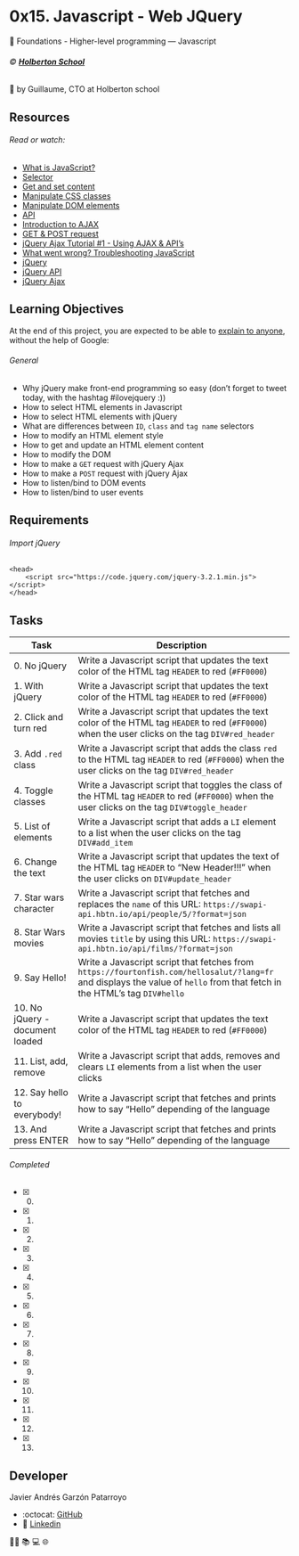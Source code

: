 # 0x15. Javascript - Web JQuery
:open_file_folder: Foundations - Higher-level programming ― Javascript
###### :copyright: **[Holberton School](https://www.holbertonschool.com/)**
:bust_in_silhouette: by Guillaume, CTO at Holberton school

## Resources
###### Read or watch:
* [What is JavaScript?](https://developer.mozilla.org/en-US/docs/Learn/JavaScript/First_steps/What_is_JavaScript)
* [Selector](https://jquery-tutorial.net/selectors/using-elements-ids-and-classes/)
* [Get and set content](https://jquery-tutorial.net/dom-manipulation/getting-and-setting-content/)
* [Manipulate CSS classes](https://jquery-tutorial.net/dom-manipulation/getting-and-setting-css-classes/)
* [Manipulate DOM elements](https://jquery-tutorial.net/dom-manipulation/the-append-and-prepend-methods/)
* [API](https://oscarotero.com/jquery/)
* [Introduction to AJAX](https://jquery-tutorial.net/ajax/introduction/)
* [GET & POST request](https://jquery-tutorial.net/ajax/the-get-and-post-methods/)
* [jQuery Ajax Tutorial #1 - Using AJAX & API’s](https://www.youtube.com/watch?v=fEYx8dQr_cQ)
* [What went wrong? Troubleshooting JavaScript](https://developer.mozilla.org/en-US/docs/Learn/JavaScript/First_steps/What_went_wrong)
* [jQuery](https://jquery.com/)
* [jQuery API](https://api.jquery.com/)
* [jQuery Ajax](https://learn.jquery.com/ajax/)

## Learning Objectives
At the end of this project, you are expected to be able to [explain to anyone](https://fs.blog/2012/04/feynman-technique/), without the help of Google:
###### General
* Why jQuery make front-end programming so easy (don’t forget to tweet today, with the hashtag #ilovejquery :))
* How to select HTML elements in Javascript
* How to select HTML elements with jQuery
* What are differences between ```ID```, ```class``` and ```tag name``` selectors
* How to modify an HTML element style
* How to get and update an HTML element content
* How to modify the DOM
* How to make a ```GET``` request with jQuery Ajax
* How to make a ```POST``` request with jQuery Ajax
* How to listen/bind to DOM events
* How to listen/bind to user events

## Requirements
###### Import jQuery
```
<head>
    <script src="https://code.jquery.com/jquery-3.2.1.min.js"></script>
</head>
```

## Tasks
| Task | Description |
| --- | --- |
| 0. No jQuery | Write a Javascript script that updates the text color of the HTML tag ```HEADER``` to red (```#FF0000```) |
| 1. With jQuery | Write a Javascript script that updates the text color of the HTML tag ```HEADER``` to red (```#FF0000```) |
| 2. Click and turn red | Write a Javascript script that updates the text color of the HTML tag ```HEADER``` to red (```#FF0000```) when the user clicks on the tag ```DIV#red_header``` |
| 3. Add `.red` class | Write a Javascript script that adds the class ```red``` to the HTML tag ```HEADER``` to red (```#FF0000```) when the user clicks on the tag ```DIV#red_header``` |
| 4. Toggle classes | Write a Javascript script that toggles the class of the HTML tag ```HEADER``` to red (```#FF0000```) when the user clicks on the tag ```DIV#toggle_header``` |
| 5. List of elements | Write a Javascript script that adds a ```LI``` element to a list when the user clicks on the tag ```DIV#add_item``` |
| 6. Change the text | Write a Javascript script that updates the text of the HTML tag ```HEADER``` to “New Header!!!” when the user clicks on ```DIV#update_header``` |
| 7. Star wars character | Write a Javascript script that fetches and replaces the ```name``` of this URL: ```https://swapi-api.hbtn.io/api/people/5/?format=json``` |
| 8. Star Wars movies | Write a Javascript script that fetches and lists all movies ```title``` by using this URL: ```https://swapi-api.hbtn.io/api/films/?format=json``` |
| 9. Say Hello! | Write a Javascript script that fetches from ```https://fourtonfish.com/hellosalut/?lang=fr``` and displays the value of ```hello``` from that fetch in the HTML’s tag ```DIV#hello``` |
| 10. No jQuery - document loaded | Write a Javascript script that updates the text color of the HTML tag ```HEADER``` to red (```#FF0000```) |
| 11. List, add, remove | Write a Javascript script that adds, removes and clears ```LI``` elements from a list when the user clicks |
| 12. Say hello to everybody! | Write a Javascript script that fetches and prints how to say “Hello” depending of the language |
| 13. And press ENTER | Write a Javascript script that fetches and prints how to say “Hello” depending of the language |
###### Completed
- [x] 0.
- [x] 1.
- [x] 2.
- [x] 3.
- [x] 4.
- [x] 5.
- [x] 6.
- [x] 7.
- [x] 8.
- [x] 9.
- [x] 10.
- [x] 11.
- [x] 12.
- [x] 13.

## Developer
Javier Andrés Garzón Patarroyo
- :octocat: [GitHub](https://github.com/javierandresgp/)
- :link: [Linkedin](https://www.linkedin.com/in/javierandresgp/)

:man_technologist: :books: :computer: :globe_with_meridians:
